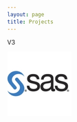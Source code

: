 ```yaml
---
layout: page
title: Projects
---
```

V3

<div id="thumbs">
    <a id="single_image1" href="/projects/SAS"><img src="/_assets/img/sas_logo.jpg" alt=""/></a>
    <a id="single_image2" href="/projects/pentair"><img src="http://dummyimage.com/150x150/444/fff" alt=""/></a>
    <a id="single_image3" href="/projects/LAS"><img src="http://dummyimage.com/150x150/444/fff" alt=""/></a>
    <span class="stretch"></span>
</div>
<div id="thumbs">
    <a id="single_image1" href="/projects/SAS"><img src="http://dummyimage.com/150x150/444/fff" alt=""/></a>
    <span class="stretch"></span>
</div>

